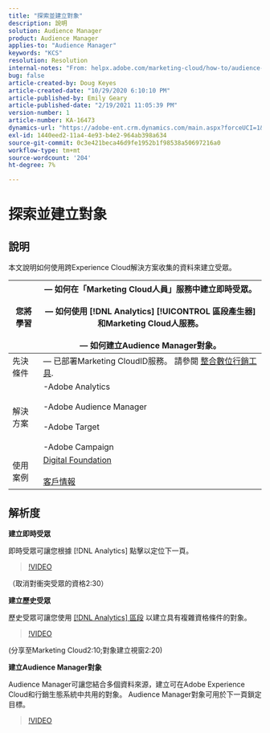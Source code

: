 ```yaml
---
title: "探索並建立對象"
description: 說明
solution: Audience Manager
product: Audience Manager
applies-to: "Audience Manager"
keywords: "KCS"
resolution: Resolution
internal-notes: "From: helpx.adobe.com/marketing-cloud/how-to/audience-discovery.html"
bug: false
article-created-by: Doug Keyes
article-created-date: "10/29/2020 6:10:10 PM"
article-published-by: Emily Geary
article-published-date: "2/19/2021 11:05:39 PM"
version-number: 1
article-number: KA-16473
dynamics-url: "https://adobe-ent.crm.dynamics.com/main.aspx?forceUCI=1&pagetype=entityrecord&etn=knowledgearticle&id=279bbdfa-111a-eb11-a813-000d3a5937f3"
exl-id: 1440eed2-11a4-4e93-b4e2-964ab398a634
source-git-commit: 0c3e421beca46d9fe1952b1f98538a50697216a0
workflow-type: tm+mt
source-wordcount: '204'
ht-degree: 7%

---
```


# 探索並建立對象

## 說明


本文說明如何使用跨Experience Cloud解決方案收集的資料來建立受眾。


| 您將學習 |  — 如何在「Marketing Cloud人員」服務中建立即時受眾。<br><br> — 如何使用 [!DNL Analytics] [!UICONTROL 區段產生器] 和Marketing Cloud人服務。<br><br> — 如何建立Audience Manager對象。 |
| --- | --- |
| 先決條件 |  — 已部署Marketing CloudID服務。 請參閱 [整合數位行銷工具](https://helpx.adobe.com/marketing-cloud/how-to/tool-integration.html). |
| 解決方案 | -Adobe Analytics<br><br>-Adobe Audience Manager<br><br>-Adobe Target<br><br>-Adobe Campaign |
| 使用案例 | [Digital Foundation](https://helpx.adobe.com/marketing-cloud/how-to/digital-foundation.html)<br><br>[客戶情報](https://helpx.adobe.com/marketing-cloud/how-to/customer-intelligence.html) |





## 解析度


<b>建立即時受眾</b>

即時受眾可讓您根據 [!DNL Analytics] 點擊以定位下一頁。




>[!VIDEO](https://video.tv.adobe.com/v/17804t1/)


（取消對衝突受眾的資格2:30）



<b>建立歷史受眾</b>

歷史受眾可讓您使用 [[!DNL Analytics] 區段](https://marketing.adobe.com/resources/help/zh_TW/analytics/segment/) 以建立具有複雜資格條件的對象。




>[!VIDEO](https://video.tv.adobe.com/v/17805/)


(分享至Marketing Cloud2:10;對象建立視窗2:20)

<b>建立Audience Manager對象</b>

Audience Manager可讓您結合多個資料來源，建立可在Adobe Experience Cloud和行銷生態系統中共用的對象。 Audience Manager對象可用於下一頁鎖定目標。




>[!VIDEO](https://video.tv.adobe.com/v/18113t1/)

